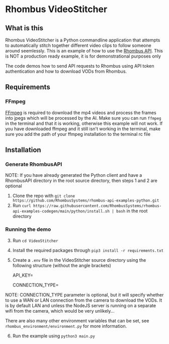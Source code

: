 # Rhombus VideoStitcher

## What is this
Rhombus VideoStitcher is a Python commandline application that attempts to automatically stitch together different video clips to follow someone around seemlessly. This is an example of how to use the [Rhombus API](https://apidocs.rhombussystems.com/reference). This is NOT a production ready example, it is for demonstrational purposes only

The code demos how to send API requests to Rhombus using API token authentication and how to download VODs from Rhombus.

## Requirements

### FFmpeg

[FFmpeg](https://ffmpeg.org/download.html) is required to download the mp4 videos and process the frames into jpegs which will be processed by the AI. Make sure you can run `ffmpeg` in the terminal and that it is working, otherwise this example will not work. If you have downloaded ffmpeg and it still isn't working in the terminal, make sure you add the path of your ffmpeg installation to the terminal rc file


## Installation

### Generate RhombusAPI

NOTE: If you have already generated the Python client and have a RhombusAPI directory in the root source directory, then steps 1 and 2 are optional

1. Clone the repo with `git clone https://github.com/RhombusSystems/rhombus-api-examples-python.git` 
2. Run `curl https://raw.githubusercontent.com/RhombusSystems/rhombus-api-examples-codegen/main/python/install.sh | bash` in the root directory


### Running the demo

3. Run `cd VideoStitcher`
4. Install the required packages through `pip3 install -r requirements.txt`
5. Create a `.env` file in the VideoStitcher source directory using the following structure (without the angle brackets)

    API_KEY=<YOUR API KEY>

    CONNECTION_TYPE=<WAN OR LAN> 

NOTE: CONNECTION_TYPE parameter is optional, but it will specify whether to use a WAN or LAN connection from the camera to download the VODs. It is by default LAN and unless the NodeJS server is running on a separate wifi from the camera, which would be very unlikely...

There are also many other environment variables that can be set, see `rhombus_environment/environment.py` for more information.

6. Run the example using `python3 main.py`
